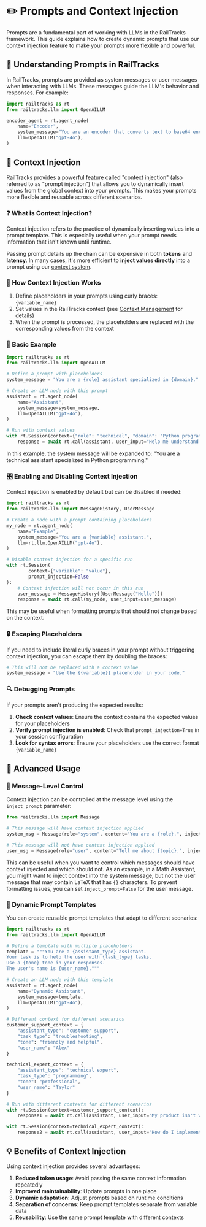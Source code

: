 # ✏️ Prompts and Context Injection

Prompts are a fundamental part of working with LLMs in the RailTracks framework. This guide explains how to create dynamic prompts that use our context injection feature to make your prompts more flexible and powerful.

## 🧠 Understanding Prompts in RailTracks

In RailTracks, prompts are provided as system messages or user messages when interacting with LLMs. These messages guide the LLM's behavior and responses. For example:

```python
import railtracks as rt
from railtracks.llm import OpenAILLM

encoder_agent = rt.agent_node(
    name="Encoder",
    system_message="You are an encoder that converts text to base64 encoding.",
    llm=OpenAILLM("gpt-4o"),
)
```

## 💉 Context Injection

RailTracks provides a powerful feature called "context injection" (also referred to as "prompt injection") that allows you to dynamically insert values from the global context into your prompts. This makes your prompts more flexible and reusable across different scenarios.

### ❓ What is Context Injection?

Context injection refers to the practice of dynamically inserting values into a prompt template. This is especially useful when your prompt needs information that isn't known until runtime.

Passing prompt details up the chain can be expensive in both **tokens** and **latency**. In many cases, it's more efficient to **inject values directly** into a prompt using our [context system](../advanced_usage/context.md).

### 🔄 How Context Injection Works

1. Define placeholders in your prompts using curly braces: `{variable_name}`
2. Set values in the RailTracks context (see [Context Management](../advanced_usage/context.md) for details)
3. When the prompt is processed, the placeholders are replaced with the corresponding values from the context

### 🚀 Basic Example

```python
import railtracks as rt
from railtracks.llm import OpenAILLM

# Define a prompt with placeholders
system_message = "You are a {role} assistant specialized in {domain}."

# Create an LLM node with this prompt
assistant = rt.agent_node(
    name="Assistant",
    system_message=system_message,
    llm=OpenAILLM("gpt-4o"),
)

# Run with context values
with rt.Session(context={"role": "technical", "domain": "Python programming"}):
    response = await rt.call(assistant, user_input="Help me understand decorators.")
```

In this example, the system message will be expanded to: "You are a technical assistant specialized in Python programming."

### 🎛️ Enabling and Disabling Context Injection

Context injection is enabled by default but can be disabled if needed:

```python
import railtracks as rt
from railtracks.llm import MessageHistory, UserMessage

# Create a node with a prompt containing placeholders
my_node = rt.agent_node(
    name="Example",
    system_message="You are a {variable} assistant.",
    llm=rt.llm.OpenAILLM("gpt-4o"),
)

# Disable context injection for a specific run
with rt.Session(
        context={"variable": "value"},
        prompt_injection=False
):
    # Context injection will not occur in this run
    user_message = MessageHistory([UserMessage("Hello")])
    response = await rt.call(my_node, user_input=user_message)
```

This may be useful when formatting prompts that should not change based on the context.

### 🔒 Escaping Placeholders

If you need to include literal curly braces in your prompt without triggering context injection, you can escape them by doubling the braces:

```python
# This will not be replaced with a context value
system_message = "Use the {{variable}} placeholder in your code."
```

### 🔍 Debugging Prompts

If your prompts aren't producing the expected results:

1. **Check context values**: Ensure the context contains the expected values for your placeholders
2. **Verify prompt injection is enabled**: Check that `prompt_injection=True` in your session configuration
3. **Look for syntax errors**: Ensure your placeholders use the correct format `{variable_name}`

## 🧩 Advanced Usage

### 📝 Message-Level Control

Context injection can be controlled at the message level using the `inject_prompt` parameter:

```python
from railtracks.llm import Message

# This message will have context injection applied
system_msg = Message(role="system", content="You are a {role}.", inject_prompt=True)

# This message will not have context injection applied
user_msg = Message(role="user", content="Tell me about {topic}.", inject_prompt=False)
```

This can be useful when you want to control which messages should have context injected and which should not. 
As an example, in a Math Assistant, you might want to inject context into the system message, but not the user message that may contain LaTeX that has `{}` characters. To prevent formatting issues, you can set `inject_prompt=False` for the user message.

### 🔄 Dynamic Prompt Templates

You can create reusable prompt templates that adapt to different scenarios:

```python
import railtracks as rt
from railtracks.llm import OpenAILLM

# Define a template with multiple placeholders
template = """You are a {assistant_type} assistant.
Your task is to help the user with {task_type} tasks.
Use a {tone} tone in your responses.
The user's name is {user_name}."""

# Create an LLM node with this template
assistant = rt.agent_node(
    name="Dynamic Assistant",
    system_message=template,
    llm=OpenAILLM("gpt-4o"),
)

# Different context for different scenarios
customer_support_context = {
    "assistant_type": "customer support",
    "task_type": "troubleshooting",
    "tone": "friendly and helpful",
    "user_name": "Alex"
}

technical_expert_context = {
    "assistant_type": "technical expert",
    "task_type": "programming",
    "tone": "professional",
    "user_name": "Taylor"
}

# Run with different contexts for different scenarios
with rt.Session(context=customer_support_context):
    response1 = await rt.call(assistant, user_input="My product isn't working.")

with rt.Session(context=technical_expert_context):
    response2 = await rt.call(assistant, user_input="How do I implement a binary tree?")
```

## 💡 Benefits of Context Injection

Using context injection provides several advantages:

1. **Reduced token usage**: Avoid passing the same context information repeatedly
2. **Improved maintainability**: Update prompts in one place
3. **Dynamic adaptation**: Adjust prompts based on runtime conditions
4. **Separation of concerns**: Keep prompt templates separate from variable data
5. **Reusability**: Use the same prompt template with different contexts